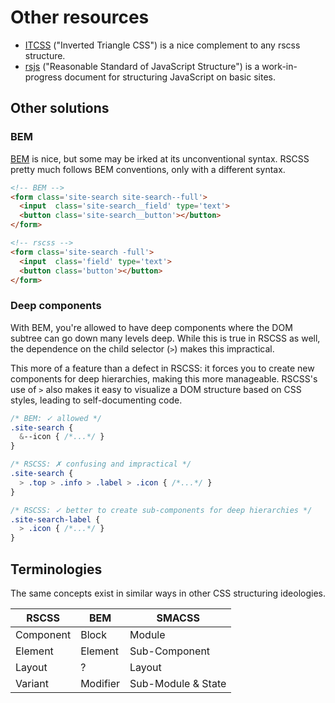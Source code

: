 # Other resources

 * [ITCSS](https://speakerdeck.com/dafed/managing-css-projects-with-itcss#49) ("Inverted Triangle CSS") is a nice complement to any rscss structure.
 * [rsjs](http://ricostacruz.com/rsjs/) ("Reasonable Standard of JavaScript Structure") is a work-in-progress document for structuring JavaScript on basic sites.

Other solutions
---------------

### BEM
[BEM] is nice, but some may be irked at its unconventional syntax. RSCSS pretty much follows BEM conventions, only with a different syntax.

```html
<!-- BEM -->
<form class='site-search site-search--full'>
  <input  class='site-search__field' type='text'>
  <button class='site-search__button'></button>
</form>
```

```html
<!-- rscss -->
<form class='site-search -full'>
  <input  class='field' type='text'>
  <button class='button'></button>
</form>
```

### Deep components

With BEM, you're allowed to have deep components where the DOM subtree can go down many levels deep. While this is true in RSCSS as well, the dependence on the child selector (`>`) makes this impractical.

This more of a feature than a defect in RSCSS: it forces you to create new components for deep hierarchies, making this more manageable. RSCSS's use of `>` also makes it easy to visualize a DOM structure based on CSS styles, leading to self-documenting code.

<!-- TODO: illustration -->

```css
/* BEM: ✓ allowed */
.site-search {
  &--icon { /*...*/ }
}
```

```css
/* RSCSS: ✗ confusing and impractical */
.site-search {
  > .top > .info > .label > .icon { /*...*/ }
}
```

```css
/* RSCSS: ✓ better to create sub-components for deep hierarchies */
.site-search-label {
  > .icon { /*...*/ }
}
```

## Terminologies

The same concepts exist in similar ways in other CSS structuring ideologies.

| RSCSS     | BEM      | SMACSS        |
| ---       | ---      | ---           |
| Component | Block    | Module        |
| Element   | Element  | Sub-Component |
| Layout    | ?        | Layout        |
| Variant   | Modifier | Sub-Module & State |

[BEM]: http://bem.info/
[Smacss]: https://smacss.com/
